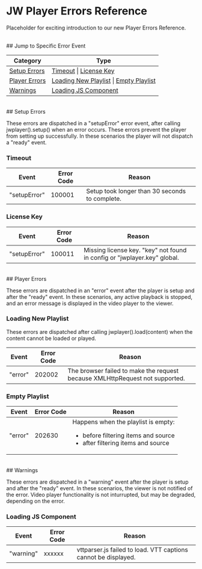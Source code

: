 # JW Player Errors Reference

Placeholder for exciting introduction to our new Player Errors Reference.

<br/>
## Jump to Specific Error Event

|Category|Type|
|---|---|
|[Setup Errors](#setup)|[Timeout](#timeout) \| [License Key](#license-key)|
|[Player Errors](#player)|[Loading New Playlist](#load-new-playlist) \| [Empty Playlist](#empty-playlist)|
|[Warnings](#warning)|[Loading JS Component](#load-js-component)|

<br/>
<a name="setup"></a>
## Setup Errors

These errors are dispatched in a "setupError" error event, after calling jwplayer().setup() when an error occurs. These errors prevent the player from setting up successfully. In these scenarios the player will not dispatch a "ready" event.

<a name="timeout"></a>
### Timeout
|Event|Error Code|Reason|
|---|---|---|
|"setupError"|100001|Setup took longer than 30 seconds to complete.|

<a name="license-key"></a>
### License Key
|Event|Error Code|Reason|
|---|---|---|
|"setupError"|100011|Missing license key. "key" not found in config or "jwplayer.key" global.|

<br/>
<a name="player"></a>
## Player Errors

These errors are dispatched in an "error" event after the player is setup and after the "ready" event. In these scenarios, any active playback is stopped, and an error message is displayed in the video player to the viewer.

<a name="load-new-playlist"></a>
### Loading New Playlist
These errors are dispatched after calling jwplayer().load(content) when the content cannot be loaded or played.

|Event|Error Code|Reason|
|---|---|---|
|"error"|202002|The browser failed to make the request because XMLHttpRequest not supported.|

<a name="empty-playlist"></a>
### Empty Playlist
|Event|Error Code|Reason|
|---|---|---|
|"error"|202630|Happens when the playlist is empty: <ul><li>before filtering items and source</li><li>after filtering items and source</li></ul>|

<br/>
<a name="warning"></a>
## Warnings

These errors are dispatched in a "warning" event after the player is setup and after the "ready" event. In these scenarios, the viewer is not notified of the error. Video player functionality is not inturrupted, but may be degraded, depending on the error.

<a name="load-js-component"></a>
### Loading JS Component
|Event|Error Code|Reason|
|---|---|---|
|"warning"|xxxxxx|vttparser.js failed to load. VTT captions cannot be displayed.|

